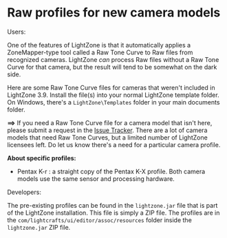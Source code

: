 # Raw profiles for new camera models

Users:

One of the features of LightZone is that it automatically applies
a ZoneMapper-type tool called a Raw Tone Curve
to Raw files from recognized cameras.
LightZone *can* process Raw files without a Raw Tone Curve for that camera,
but the result will tend to be somewhat on the dark side.

Here are some Raw Tone Curve files for cameras that weren't included
in LightZone 3.9.
Install the file(s) into your normal LightZone template folder.
On Windows, there's a `LightZone\Templates` folder in your main documents folder.

**==>** If you need a Raw Tone Curve file for a camera model that isn't here,
please submit a request in the
[Issue Tracker](https://github.com/Doug-Pardee/LightZombie/issues).
There are a lot of camera models that need Raw Tone Curves,
but a limited number of LightZone licensees left.
Do let us know there's a need for a particular camera profile.

**About specific profiles:**

* Pentax K-r : a straight copy of the Pentax K-X profile. Both camera models use the same sensor and processing hardware.

Developers:

The pre-existing profiles can be found in the `lightzone.jar` file
that is part of the LightZone installation.
This file is simply a ZIP file.
The profiles are in the `com/lightcrafts/ui/editor/assoc/resources` folder
inside the `lightzone.jar` ZIP file.
